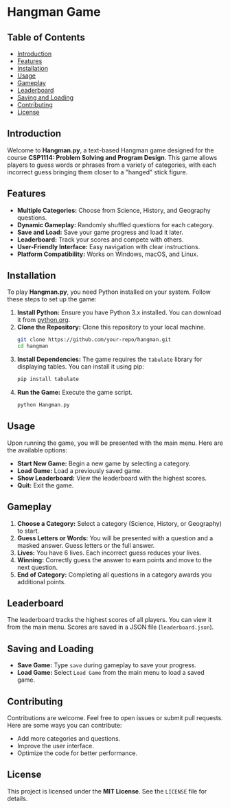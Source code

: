 # Hangman Game

## Table of Contents
- [Introduction](#introduction)
- [Features](#features)
- [Installation](#installation)
- [Usage](#usage)
- [Gameplay](#gameplay)
- [Leaderboard](#leaderboard)
- [Saving and Loading](#saving-and-loading)
- [Contributing](#contributing)
- [License](#license)

## Introduction
Welcome to **Hangman.py**, a text-based Hangman game designed for the course **CSP1114: Problem Solving and Program Design**. This game allows players to guess words or phrases from a variety of categories, with each incorrect guess bringing them closer to a "hanged" stick figure.

## Features
- **Multiple Categories:** Choose from Science, History, and Geography questions.
- **Dynamic Gameplay:** Randomly shuffled questions for each category.
- **Save and Load:** Save your game progress and load it later.
- **Leaderboard:** Track your scores and compete with others.
- **User-Friendly Interface:** Easy navigation with clear instructions.
- **Platform Compatibility:** Works on Windows, macOS, and Linux.

## Installation
To play **Hangman.py**, you need Python installed on your system. Follow these steps to set up the game:

1. **Install Python:** Ensure you have Python 3.x installed. You can download it from [python.org](https://www.python.org/).
2. **Clone the Repository:** Clone this repository to your local machine.
   ```bash
   git clone https://github.com/your-repo/hangman.git
   cd hangman
   ```
3. **Install Dependencies:** The game requires the `tabulate` library for displaying tables. You can install it using pip:
   ```bash
   pip install tabulate
   ```
4. **Run the Game:** Execute the game script.
   ```bash
   python Hangman.py
   ```

## Usage
Upon running the game, you will be presented with the main menu. Here are the available options:

- **Start New Game:** Begin a new game by selecting a category.
- **Load Game:** Load a previously saved game.
- **Show Leaderboard:** View the leaderboard with the highest scores.
- **Quit:** Exit the game.

## Gameplay
1. **Choose a Category:** Select a category (Science, History, or Geography) to start.
2. **Guess Letters or Words:** You will be presented with a question and a masked answer. Guess letters or the full answer.
3. **Lives:** You have 6 lives. Each incorrect guess reduces your lives.
4. **Winning:** Correctly guess the answer to earn points and move to the next question.
5. **End of Category:** Completing all questions in a category awards you additional points.

## Leaderboard
The leaderboard tracks the highest scores of all players. You can view it from the main menu. Scores are saved in a JSON file (`leaderboard.json`).

## Saving and Loading
- **Save Game:** Type `save` during gameplay to save your progress.
- **Load Game:** Select `Load Game` from the main menu to load a saved game.

## Contributing
Contributions are welcome. Feel free to open issues or submit pull requests. Here are some ways you can contribute:

- Add more categories and questions.
- Improve the user interface.
- Optimize the code for better performance.

## License
This project is licensed under the **MIT License**. See the `LICENSE` file for details.


